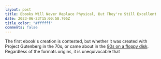 ```yaml
---
layout: post
title: Ebooks Will Never Replace Physical, But They're Still Excellent
date: 2023-06-23T15:00:58.705Z
title_color: "#ffffff"
comments: false
---
```

The first ebook's creation is contested, but whether it was created with Project Gutenberg in the 70s, or came about in the [90s on a floppy disk](https://www.theguardian.com/books/2014/mar/12/ebooks-begin-medium-reading-peter-james). Regardless of the formats origins, it is unequivocable that